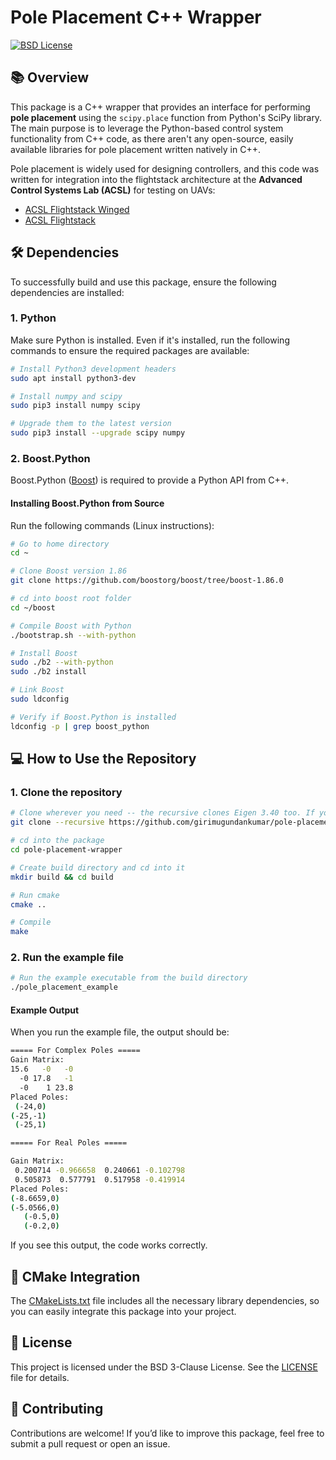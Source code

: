 # Pole Placement C++ Wrapper

[![BSD License](https://img.shields.io/badge/License-BSD%203--Clause-blue.svg)](LICENSE.txt)

## 📚 Overview

This package is a C++ wrapper that provides an interface for performing **pole placement** using the `scipy.place` function from Python's SciPy library. The main purpose is to leverage the Python-based control system functionality from C++ code, as there aren't any open-source, easily available libraries for pole placement written natively in C++.

Pole placement is widely used for designing controllers, and this code was written for integration into the flightstack architecture at the **Advanced Control Systems Lab (ACSL)** for testing on UAVs:

- [ACSL Flightstack Winged](https://github.com/andrealaffly/ACSL-flightstack-winged)
- [ACSL Flightstack](https://github.com/andrealaffly/ACSL-flightstack)

## 🛠️ Dependencies

To successfully build and use this package, ensure the following dependencies are installed:

### 1. Python

Make sure Python is installed. Even if it's installed, run the following commands to ensure the required packages are available:

```bash
# Install Python3 development headers
sudo apt install python3-dev

# Install numpy and scipy
sudo pip3 install numpy scipy

# Upgrade them to the latest version
sudo pip3 install --upgrade scipy numpy
```

### 2. Boost.Python

Boost.Python ([Boost](https://www.boost.org/)) is required to provide a Python API from C++.

#### Installing Boost.Python from Source

Run the following commands (Linux instructions):

```bash
# Go to home directory
cd ~

# Clone Boost version 1.86
git clone https://github.com/boostorg/boost/tree/boost-1.86.0

# cd into boost root folder
cd ~/boost

# Compile Boost with Python
./bootstrap.sh --with-python

# Install Boost
sudo ./b2 --with-python
sudo ./b2 install

# Link Boost
sudo ldconfig

# Verify if Boost.Python is installed
ldconfig -p | grep boost_python
```

## 💻 How to Use the Repository

### 1. Clone the repository

```bash
# Clone wherever you need -- the recursive clones Eigen 3.40 too. If you already have it you can remove the tag to clone recursively
git clone --recursive https://github.com/girimugundankumar/pole-placement-wrapper.git

# cd into the package
cd pole-placement-wrapper

# Create build directory and cd into it
mkdir build && cd build

# Run cmake
cmake ..

# Compile
make
```

### 2. Run the example file

```bash
# Run the example executable from the build directory
./pole_placement_example
```

#### Example Output

When you run the example file, the output should be:

```bash
===== For Complex Poles ===== 
Gain Matrix: 
15.6   -0   -0
  -0 17.8   -1
  -0    1 23.8
Placed Poles: 
 (-24,0)
(-25,-1)
 (-25,1)

===== For Real Poles =====

Gain Matrix: 
 0.200714 -0.966658  0.240661 -0.102798
 0.505873  0.577791  0.517958 -0.419914
Placed Poles: 
(-8.6659,0)
(-5.0566,0)
   (-0.5,0)
   (-0.2,0)

```

If you see this output, the code works correctly.

## 📄 CMake Integration

The [CMakeLists.txt](https://github.com/girimugundankumar/pole-placement-wrapper/blob/main/CMakeLists.txt) file includes all the necessary library dependencies, so you can easily integrate this package into your project.

## 📝 License

This project is licensed under the BSD 3-Clause License. See the [LICENSE](https://github.com/girimugundankumar/pole-placement-wrapper/blob/main/LICENSE) file for details.

## 🤝 Contributing

Contributions are welcome! If you’d like to improve this package, feel free to submit a pull request or open an issue.

